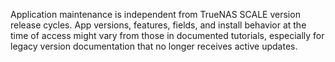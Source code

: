 &NewLine;

Application maintenance is independent from TrueNAS SCALE version release cycles.
App versions, features, fields, and install behavior at the time of access might vary from those in documented tutorials, especially for legacy version documentation that no longer receives active updates.